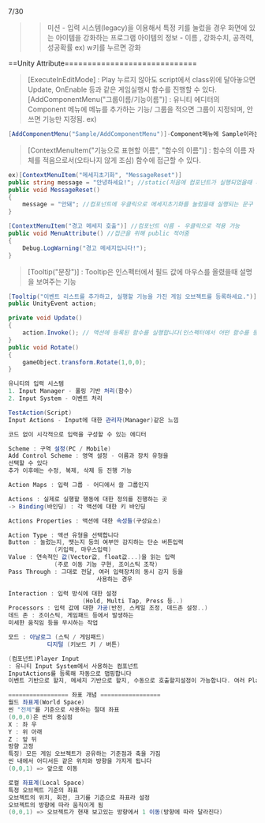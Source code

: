 7/30 

>>미션 - 입력 시스템(legacy)을 이용해서 특정 키를 눌렀을 경우
>>화면에 있는 아이템을 강화하는 프로그램
>>아이템의 정보 - 이름 , 강화수치, 공격력, 성공확률
>>ex) w키를 누르면 강화

==Unity Attribute=============================
>[ExecuteInEditMode] : Play 누르지 않아도 script에서 class위에 달아놓으면 Update, OnEnable 등과 같은 게임실행시 함수를 진행할 수 있다.
>[AddComponentMenu("그룹이름/기능이름")] : 유니티 에디터의 Component 메뉴에 메뉴를 추가하는 기능/ 그룹을 적으면 그룹이 지정되며, 안쓰면 기능만 지정됨.
 ex)
```cs
[AddComponentMenu("Sample/AddComponentMenu")]-Component메뉴에 Sample이라는 메뉴가 생겨나고 거기에 마우스를 가져다 대면 AddComponentMenu라는 스크립트를 불러올수 있게 됨
```
>[ContextMenuItem("기능으로 표현할 이름", "함수의 이름")]
: 함수의 이름 자체를 적음으로서(오타나지 않게 조심) 함수에 접근할 수 있다.
```cs
ex)[ContextMenuItem("메세지초기화", "MessageReset")]
public string message = "안녕하세요!"; //static(처음에 컴포넌트가 실행되었을때 띄워지는 문구)
public void MessageReset()
{
    message = "안돼"; //컴포넌트에 우클릭으로 메세지초기화를 눌렀을때 실행되는 문구
}

[ContextMenuItem("경고 메세지 호출")] //컴포넌트 이름 - 우클릭으로 적용 가능
public void MenuAttribute() //접근을 위해 public 적어줌
{
    Debug.LogWarning("경고 메세지입니다!"); 
}
```
>[Tooltip("문장")] : Tooltip은 인스펙터에서 필드 값에 마우스를 올렸을때 설명을 보여주는 기능
```cs
[Tooltip("이벤트 리스트를 추가하고, 실행할 기능을 가진 게임 오브젝트를 등록하세요.")]
public UnityEvent action;

private void Update()
{
    action.Invoke(); // 액션에 등록된 함수를 실행합니다(인스펙터에서 어떤 함수를 등록할지 설정 가능)
}
public void Rotate()
{
    gameObject.transform.Rotate(1,0,0);
}

유니티의 입력 시스템
1. Input Manager - 폴링 기반 처리(함수)
2. Input System - 이벤트 처리

TestAction(Script)
Input Actions - Input에 대한 관리자(Manager)같은 느낌

코드 없이 시각적으로 입력을 구성할 수 있는 에디터

Scheme : 구역 설정(PC / Mobile)
Add Control Scheme : 영역 설정 - 이름과 장치 유형을
선택할 수 있다
추가 이후에는 수정, 복제, 삭제 등 진행 가능

Action Maps : 입력 그룹 - 어디에서 쓸 그룹인지

Actions : 실제로 실행할 행동에 대한 정의를 진행하는 곳
-> Binding(바인딩) : 각 액션에 대한 키 바인딩

Actions Properties : 액션에 대한 속성들(구성요소)

Action Type : 액션 유형을 선택합니다
Button : 눌렀는지, 뗏는지 등의 여부만 감지하는 단순 버튼입력
             (키입력, 마우스입력)
Value : 연속적인 값(Vector값, float값...)을 읽는 입력
             (주로 이동 기능 구현, 조이스틱 조작)
Pass Through : 그대로 전달, 여러 입력장치의 동시 감지 등을
                         사용하는 경우

Interaction : 입력 방식에 대한 설정
                     (Hold, Multi Tap, Press 등..)
Processors : 입력 값에 대한 가공(반전, 스케일 조정, 데드존 설정..)
데드 존 : 조이스틱, 게임패드 등에서 발생하는 
미세한 움직임 등을 무시하는 작업

모드 : 아날로그 (스틱 / 게임패드)
           디지털 (키보드 키 / 버튼)

(컴포넌트)Player Input
: 유니티 Input System에서 사용하는 컴포넌트
InputActions를 등록해 자동으로 맵핑합니다
이벤트 기반으로 할지, 메세지 기반으로 할지, 수동으로 호출할지설정이 가능합니다. 여러 Player Input도 지원합니다(멀티플레이)

================= 좌표 개념 =================
월드 좌표계(World Space)
씬 "전체"를 기준으로 사용하는 절대 좌표
(0,0,0)은 씬의 중심점
X : 좌 우
Y : 위 아래
Z : 앞 뒤
방향 고정
특징) 모든 게임 오브젝트가 공유하는 기준점과 축을 가짐
씬 내에서 어디서든 같은 위치와 방향을 가지게 됩니다
(0,0,1) => 앞으로 이동

로컬 좌표계(Local Space)
특정 오브젝트 기준의 좌표
오브젝트의 위치, 회전, 크기를 기준으로 좌표라 설정
오브젝트의 방향에 따라 움직이게 됨
(0,0,1) => 오브젝트가 현재 보고있는 방향에서 1 이동(방향에 따라 달라진다)
